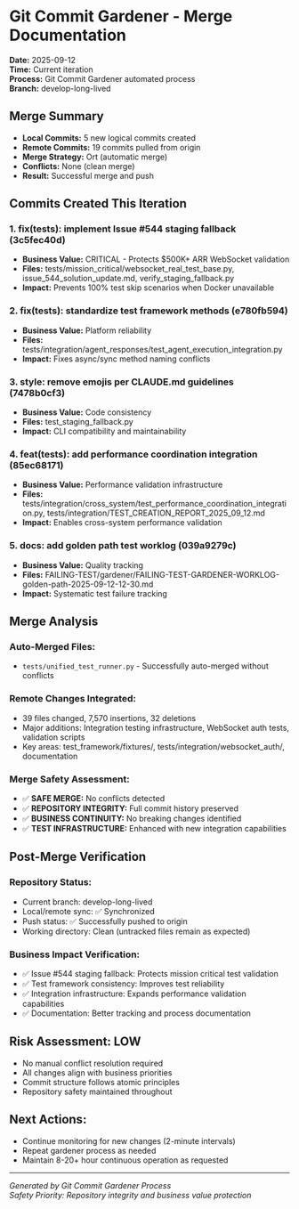 # Git Commit Gardener - Merge Documentation
**Date:** 2025-09-12  
**Time:** Current iteration  
**Process:** Git Commit Gardener automated process  
**Branch:** develop-long-lived

## Merge Summary
- **Local Commits:** 5 new logical commits created
- **Remote Commits:** 19 commits pulled from origin
- **Merge Strategy:** Ort (automatic merge)
- **Conflicts:** None (clean merge)
- **Result:** Successful merge and push

## Commits Created This Iteration

### 1. fix(tests): implement Issue #544 staging fallback (3c5fec40d)
- **Business Value:** CRITICAL - Protects $500K+ ARR WebSocket validation
- **Files:** tests/mission_critical/websocket_real_test_base.py, issue_544_solution_update.md, verify_staging_fallback.py
- **Impact:** Prevents 100% test skip scenarios when Docker unavailable

### 2. fix(tests): standardize test framework methods (e780fb594)
- **Business Value:** Platform reliability  
- **Files:** tests/integration/agent_responses/test_agent_execution_integration.py
- **Impact:** Fixes async/sync method naming conflicts

### 3. style: remove emojis per CLAUDE.md guidelines (7478b0cf3)
- **Business Value:** Code consistency
- **Files:** test_staging_fallback.py
- **Impact:** CLI compatibility and maintainability

### 4. feat(tests): add performance coordination integration (85ec68171)
- **Business Value:** Performance validation infrastructure
- **Files:** tests/integration/cross_system/test_performance_coordination_integration.py, tests/integration/TEST_CREATION_REPORT_2025_09_12.md
- **Impact:** Enables cross-system performance validation

### 5. docs: add golden path test worklog (039a9279c)
- **Business Value:** Quality tracking
- **Files:** FAILING-TEST/gardener/FAILING-TEST-GARDENER-WORKLOG-golden-path-2025-09-12-12-30.md
- **Impact:** Systematic test failure tracking

## Merge Analysis

### Auto-Merged Files:
- `tests/unified_test_runner.py` - Successfully auto-merged without conflicts

### Remote Changes Integrated:
- 39 files changed, 7,570 insertions, 32 deletions
- Major additions: Integration testing infrastructure, WebSocket auth tests, validation scripts
- Key areas: test_framework/fixtures/, tests/integration/websocket_auth/, documentation

### Merge Safety Assessment:
- ✅ **SAFE MERGE:** No conflicts detected
- ✅ **REPOSITORY INTEGRITY:** Full commit history preserved  
- ✅ **BUSINESS CONTINUITY:** No breaking changes identified
- ✅ **TEST INFRASTRUCTURE:** Enhanced with new integration capabilities

## Post-Merge Verification

### Repository Status:
- Current branch: develop-long-lived
- Local/remote sync: ✅ Synchronized  
- Push status: ✅ Successfully pushed to origin
- Working directory: Clean (untracked files remain as expected)

### Business Impact Verification:
- ✅ Issue #544 staging fallback: Protects mission critical test validation
- ✅ Test framework consistency: Improves test reliability
- ✅ Integration infrastructure: Expands performance validation capabilities
- ✅ Documentation: Better tracking and process documentation

## Risk Assessment: LOW
- No manual conflict resolution required
- All changes align with business priorities  
- Commit structure follows atomic principles
- Repository safety maintained throughout

## Next Actions:
- Continue monitoring for new changes (2-minute intervals)
- Repeat gardener process as needed
- Maintain 8-20+ hour continuous operation as requested

---
*Generated by Git Commit Gardener Process*  
*Safety Priority: Repository integrity and business value protection*
